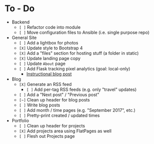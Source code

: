 # To - Do
- Backend
	- `[ ]` Refactor code into module
	- `[ ]` Move configuration files to Ansible (i.e. single purpose repo)
- General Site
	- `[ ]` Add a lightbox for photos
	- `[X]` Update style to Bootstrap 4
	- `[X]` Add a "files" section for hosting stuff (a folder in static)
	- `[X]` Update landing page copy
	- `[ ]` Update `About` page
	- `[ ]` Add Flask tracking pixel analytics (goal: local-only)
		- [Instructional blog post](https://www.madewithtea.com/event-tracking-with-javascript-flask.html)
- Blog
	- `[X]` Generate an RSS feed
		- `[ ]` Add per-tag RSS feeds (e.g. only "travel" updates)
	- `[ ]` Add a "Next post" / "Previous post"
	- `[~]` Clean up header for blog posts
	- `[ ]` Write blog posts
	- `[ ]` Add month / time pages (e.g. "September 2017", etc.)
	- `[ ]` Pretty-print created / updated times
- Portfolio
	- `[ ]` Clean up header for projects
	- `[X]` Add projects area using FlatPages as well
	- `[ ]` Flesh out Projects page

